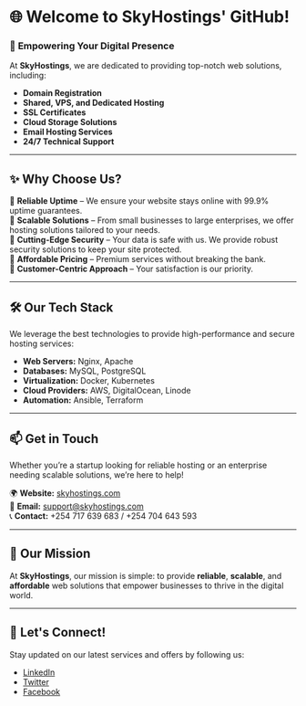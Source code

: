 # 🌐 Welcome to **SkyHostings**' GitHub!  

### 🚀 **Empowering Your Digital Presence**  

At **SkyHostings**, we are dedicated to providing top-notch web solutions, including:  
- **Domain Registration**  
- **Shared, VPS, and Dedicated Hosting**  
- **SSL Certificates**  
- **Cloud Storage Solutions**  
- **Email Hosting Services**  
- **24/7 Technical Support**  

---

## ✨ Why Choose Us?  
🔹 **Reliable Uptime** – We ensure your website stays online with 99.9% uptime guarantees.  
🔹 **Scalable Solutions** – From small businesses to large enterprises, we offer hosting solutions tailored to your needs.  
🔹 **Cutting-Edge Security** – Your data is safe with us. We provide robust security solutions to keep your site protected.  
🔹 **Affordable Pricing** – Premium services without breaking the bank.  
🔹 **Customer-Centric Approach** – Your satisfaction is our priority.  

---

## 🛠️ Our Tech Stack  
We leverage the best technologies to provide high-performance and secure hosting services:  
- **Web Servers:** Nginx, Apache  
- **Databases:** MySQL, PostgreSQL  
- **Virtualization:** Docker, Kubernetes  
- **Cloud Providers:** AWS, DigitalOcean, Linode  
- **Automation:** Ansible, Terraform  

---

## 📫 Get in Touch  
Whether you’re a startup looking for reliable hosting or an enterprise needing scalable solutions, we’re here to help!  

🌍 **Website:** [skyhostings.com](#)  
📧 **Email:** support@skyhostings.com  
📞 **Contact:** +254 717 639 683 / +254 704 643 593  

---

## 🏅 Our Mission  
At **SkyHostings**, our mission is simple: to provide **reliable**, **scalable**, and **affordable** web solutions that empower businesses to thrive in the digital world.  

---

## 🤝 Let's Connect!  
Stay updated on our latest services and offers by following us:  
- [LinkedIn](https://www.linkedin.com/in/sky-hostics-603a51343/)  
- [Twitter](https://x.com/skyhostics)  
- [Facebook](https://web.facebook.com/profile.php?id=61570945663788)  
